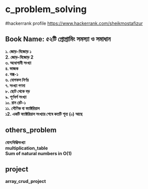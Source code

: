 # c_problem_solving

#hackerrank profile
https://www.hackerrank.com/sheikmostafizur

## Book Name: ৫২টি প্রোগ্রামিং সমস্যা ও সমাধান

**১. জোড়-বিজোড় ১** <br/>
**2. জোড়-বিজোড় 2** <br/>
**৩. অধোগামী সংখ্যা** <br/>
**৪. ভাজক** <br/>
**৫. বক্স-১** <br/>
**৬. যোগফল নির্ণয়** <br/>
**৭. সংখ্যা গণনা** <br/>
**৮. ছোট থেকে বড়** <br/>
**৯. পূর্ণবর্গ সংখ্যা** <br/>
**১০. রান রেট-১** <br/>
**১১. গৌণিক বা ফ্যাক্টরিয়াল** <br/>
**১2. একটি ফ্যাক্টরিয়াল সংখ্যার শেষে কতটি শূন্য (০) আছে** <br/>

## others_problem

**যোগ*সিদ্ধি*সংখ্যা** <br/>
**multiplication_table** <br/>
**Sum of natural numbers in O(1)** <br/>

## project

**array_crud_project** <br/>
